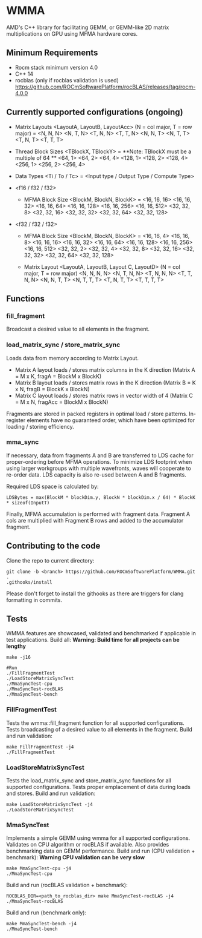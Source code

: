 # WMMA

AMD's C++ library for facilitating GEMM, or GEMM-like 2D matrix multiplications on GPU using MFMA hardware cores.

## Minimum Requirements
* Rocm stack minimum version 4.0
* C++ 14
* rocblas (only if rocblas validation is used) https://github.com/ROCmSoftwarePlatform/rocBLAS/releases/tag/rocm-4.0.0

## Currently supported configurations (ongoing)

- Matrix Layouts <LayoutA, LayoutB, LayoutAcc> (N = col major, T = row major) =
    <N, N, N>
    <N, T, N>
    <T, N, N>
    <T, T, N>
    <N, N, T>
    <N, T, T>
    <T, N, T>
    <T, T, T>

- Thread Block Sizes <TBlockX, TBlockY> =
**Note: TBlockX must be a multiple of 64 **
    <64, 1>
    <64, 2>
    <64, 4>
    <128, 1>
    <128, 2>
    <128, 4>
    <256, 1>
    <256, 2>
    <256, 4>

- Data Types <Ti / To / Tc> = <Input type / Output Type / Compute Type>
* <f16 / f32 / f32>
    - MFMA Block Size <BlockM, BlockN, BlockK> =
    <16, 16, 16>
    <16, 16, 32>
    <16, 16, 64>
    <16, 16, 128>
    <16, 16, 256>
    <16, 16, 512>
    <32, 32, 8>
    <32, 32, 16>
    <32, 32, 32>
    <32, 32, 64>
    <32, 32, 128>

* <f32 / f32 / f32>
    - MFMA Block Size <BlockM, BlockN, BlockK> =
    <16, 16, 4>
    <16, 16, 8>
    <16, 16, 16>
    <16, 16, 32>
    <16, 16, 64>
    <16, 16, 128>
    <16, 16, 256>
    <16, 16, 512>
    <32, 32, 2>
    <32, 32, 4>
    <32, 32, 8>
    <32, 32, 16>
    <32, 32, 32>
    <32, 32, 64>
    <32, 32, 128>

    - Matrix Layout <LayoutA, LayoutB, Layout C, LayoutD> (N = col major, T = row major)
    <N, N, N, N>
    <N, T, N, N>
    <T, N, N, N>
    <T, T, N, N>
    <N, N, T, T>
    <N, T, T, T>
    <T, N, T, T>
    <T, T, T, T>

## Functions
### fill_fragment
Broadcast a desired value to all elements in the fragment.

### load_matrix_sync / store_matrix_sync
Loads data from memory according to Matrix Layout.
- Matrix A layout loads / stores matrix columns in the K direction (Matrix A = M x K, fragA = BlockM x BlockK)
- Matrix B layout loads / stores matrix rows in the K direction (Matrix B = K x N, fragB = BlockK x BlockN)
- Matrix C layout loads / stores matrix rows in vector width of 4 (Matrix C = M x N, fragAcc = BlockM x BlockN)

Fragments are stored in packed registers in optimal load / store patterns. In-register elements have no guaranteed order, which have been optimized for loading / storing efficiency.

### mma_sync
If necessary, data from fragments A and B are transferred to LDS cache for proper-ordering before MFMA operations. To minimize LDS footprint when using larger workgroups with multiple wavefronts, waves will cooperate to re-order data. LDS capacity is also re-used between A and B fragments.

Required LDS space is calculated by:
```
LDSBytes = max(BlockM * blockDim.y, BlockN * blockDim.x / 64) * BlockK * sizeof(InputT)
```

Finally, MFMA accumulation is performed with fragment data. Fragment A cols are multiplied with Fragment B rows and added to the accumulator fragment.

## Contributing to the code
Clone the repo to current directory:
```
git clone -b <branch> https://github.com/ROCmSoftwarePlatform/WMMA.git .
.githooks/install
```

Please don't forget to install the githooks as there are triggers for clang formatting in commits.

## Tests
WMMA features are showcased, validated and benchmarked if applicable in test applications.
Build all: **Warning: Build time for all projects can be lengthy**
```
make -j16

#Run
./FillFragmentTest
./LoadStoreMatrixSyncTest
./MmaSyncTest-cpu
./MmaSyncTest-rocBLAS
./MmaSyncTest-bench
```


### FillFragmentTest
Tests the wmma::fill_fragment function for all supported configurations. Tests broadcasting of a desired value to all elements in the fragment.
Build and run validation:
```
make FillFragmentTest -j4
./FillFragmentTest
```

### LoadStoreMatrixSyncTest
Tests the load_matrix_sync and store_matrix_sync functions for all supported configurations. Tests proper emplacement of data during loads and stores.
Build and run validation:
```
make LoadStoreMatrixSyncTest -j4
./LoadStoreMatrixSyncTest
```

### MmaSyncTest
Implements a simple GEMM using wmma for all supported configurations. Validates on CPU algorithm or rocBLAS if available. Also provides benchmarking data on GEMM performance.
Build and run (CPU validation + benchmark): **Warning CPU validation can be very slow**
```
make MmaSyncTest-cpu -j4
./MmaSyncTest-cpu
```

Build and run (rocBLAS validation + benchmark):
```
ROCBLAS_DIR=<path_to_rocblas_dir> make MmaSyncTest-rocBLAS -j4
./MmaSyncTest-rocBLAS
```

Build and run (benchmark only):
```
make MmaSyncTest-bench -j4
./MmaSyncTest-bench
```
